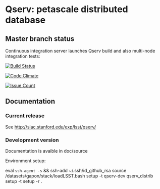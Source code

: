 # Qserv: petascale distributed database

## Master branch status

Continuous integration server launches Qserv build and also multi-node integration tests:

[![Build Status](https://travis-ci.org/lsst/qserv.svg?branch=master)](https://travis-ci.org/lsst/qserv)

[![Code Climate](https://codeclimate.com/github/lsst/qserv/badges/gpa.svg)](https://codeclimate.com/github/lsst/qserv)

[![Issue Count](https://codeclimate.com/github/lsst/qserv/badges/issue_count.svg)](https://codeclimate.com/github/lsst/qserv)

## Documentation

### Current release


See http://slac.stanford.edu/exp/lsst/qserv/

### Development version

Documentation is avaible in doc/source

Environment setup:

  eval `ssh-agent -s` && ssh-add ~/.ssh/id_github_rsa
  source /datasets/gapon/stack/loadLSST.bash
  setup -t qserv-dev qserv_distrib
  setup -t setup -r .


